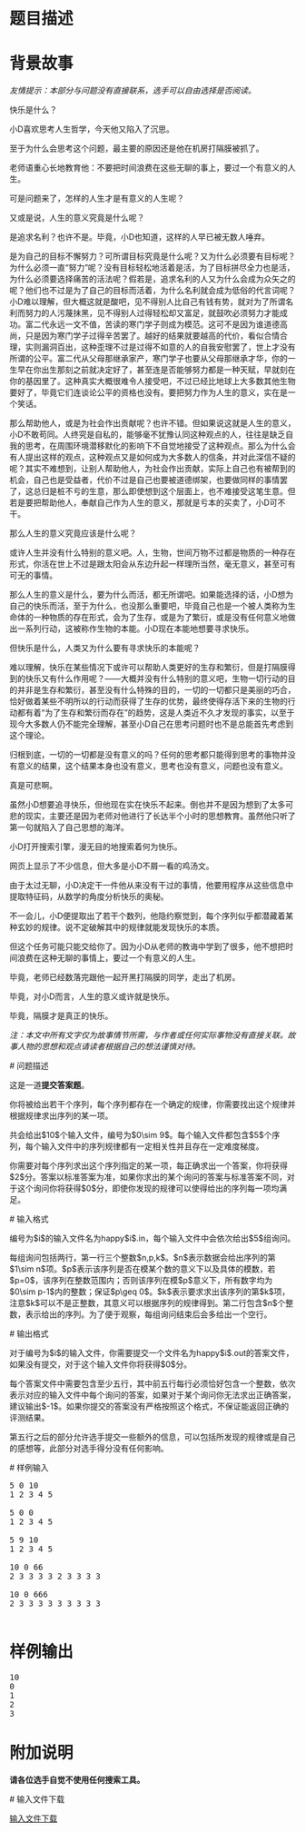 # 题目描述

# 背景故事


<p><em>友情提示：本部分与问题没有直接联系，选手可以自由选择是否阅读。</em></p>
<p>快乐是什么？</p>
<p>小D喜欢思考人生哲学，今天他又陷入了沉思。</p>
<p>至于为什么会思考这个问题，最主要的原因还是他在机房打隔膜被抓了。</p>
<p>老师语重心长地教育他：不要把时间浪费在这些无聊的事上，要过一个有意义的人生。</p>
<p>可是问题来了，怎样的人生才是有意义的人生呢？</p>
<p>又或是说，人生的意义究竟是什么呢？</p>
<p>是追求名利？也许不是。毕竟，小D也知道，这样的人早已被无数人唾弃。</p>
<p>是为自己的目标不懈努力？可所谓目标究竟是什么呢？又为什么必须要有目标呢？为什么必须一直“努力”呢？没有目标轻松地活着是活，为了目标拼尽全力也是活，为什么必须要选择痛苦的活法呢？假若是，追求名利的人又为什么会成为众矢之的呢？他们也不过是为了自己的目标而活着，为什么名利就会成为低俗的代言词呢？小D难以理解，但大概这就是酸吧，见不得别人比自己有钱有势，就对为了所谓名利而努力的人污蔑抹黑，见不得别人过得轻松却又富足，就鼓吹必须努力才能成功。富二代永远一文不值，苦读的寒门学子则成为模范。这可不是因为谁道德高尚，只是因为寒门学子过得辛苦罢了。越好的结果就要越高的代价，看似合情合理，实则漏洞百出，这种歪理不过是过得不如意的人的自我安慰罢了，世上才没有所谓的公平。富二代从父母那继承家产，寒门学子也要从父母那继承才华，你的一生早在你出生那刻之前就决定好了，甚至连是否能够努力都是一种天赋，早就刻在你的基因里了。这种真实大概很难令人接受吧，不过已经比地球上大多数其他生物要好了，毕竟它们连谈论公平的资格也没有。要把努力作为人生的意义，实在是一个笑话。</p>
<p>那么帮助他人，或是为社会作出贡献呢？也许不错。但如果说这就是人生的意义，小D不敢苟同。人终究是自私的，能够毫不犹豫认同这种观点的人，往往是缺乏自我的思考，在周围环境潜移默化的影响下不自觉地接受了这种观点。那么为什么会有人提出这样的观点，这种观点又是如何成为大多数人的信条，并对此深信不疑的呢？其实不难想到，让别人帮助他人，为社会作出贡献，实际上自己也有被帮到的机会，自己也是受益者，代价不过是自己也要被道德绑架，也要做同样的事情罢了，这总归是桩不亏的生意，那么即使想到这个层面上，也不难接受这笔生意。但若是要把帮助他人，奉献自己作为人生的意义，那就是亏本的买卖了，小D可不干。</p>
<p>那么人生的意义究竟应该是什么呢？</p>
<p>或许人生并没有什么特别的意义吧。人，生物，世间万物不过都是物质的一种存在形式，你活在世上不过是跟太阳会从东边升起一样理所当然，毫无意义，甚至可有可无的事情。</p>
<p>那么人生的意义是什么，要为什么而活，都无所谓吧。如果能选择的话，小D想为自己的快乐而活，至于为什么，也没那么重要吧，毕竟自己也是一个被人类称为生命体的一种物质的存在形式，会为了生存，或是为了繁衍，或是没有任何意义地做出一系列行动，这被称作生物的本能。小D现在本能地想要寻求快乐。</p>
<p>但快乐是什么，人类又为什么要有寻求快乐的本能呢？</p>
<p>难以理解，快乐在某些情况下或许可以帮助人类更好的生存和繁衍，但是打隔膜得到的快乐又有什么作用呢？——大概并没有什么特别的意义吧，生物一切行动的目的并非是生存和繁衍，甚至没有什么特殊的目的，一切的一切都只是美丽的巧合，恰好做着某些不明所以的行动而获得了生存的优势，最终使得存活下来的生物的行动都有着“为了生存和繁衍而存在”的趋势，这是人类近不久才发现的事实，以至于现今大多数人仍不能完全理解，甚至小D自己在思考问题时也不是总能首先考虑到这个理论。</p>
<p>归根到底，一切的一切都是没有意义的吗？任何的思考都只能得到思考的事物并没有意义的结果，这个结果本身也没有意义，思考也没有意义，问题也没有意义。</p>
<p>真是可悲啊。</p>
<p>虽然小D想要追寻快乐，但他现在实在快乐不起来。倒也并不是因为想到了太多可悲的现实，主要还是因为老师对他进行了长达半个小时的思想教育。虽然他只听了第一句就陷入了自己思想的海洋。</p>
<p>小D打开搜索引擎，漫无目的地搜索着何为快乐。</p>
<p>网页上显示了不少信息，但大多是小D不屑一看的鸡汤文。</p>
<p>由于太过无聊，小D决定干一件他从来没有干过的事情，他要用程序从这些信息中提取特征码，从数学的角度分析快乐的奥秘。</p>
<p>不一会儿，小D便提取出了若干个数列，他隐约察觉到，每个序列似乎都潜藏着某种玄妙的规律。说不定破解其中的规律就能发现快乐的本质。</p>
<p>但这个任务可能只能交给你了。因为小D从老师的教诲中学到了很多，他不想把时间浪费在这种无聊的事情上，要过一个有意义的人生。</p>
<p>毕竟，老师已经数落完跟他一起开黑打隔膜的同学，走出了机房。</p>
<p>毕竟，对小D而言，人生的意义或许就是快乐。</p>
<p>毕竟，隔膜才是真正的快乐。</p>
<p><em>注：本文中所有文字仅为故事情节所需，与作者或任何实际事物没有直接关联。故事人物的思想和观点请读者根据自己的想法谨慎对待。</em></p>
# 问题描述


<p>这是一道<strong>提交答案题</strong>。</p>
<p>你将被给出若干个序列，每个序列都存在一个确定的规律，你需要找出这个规律并根据规律求出序列的某一项。</p>
<p>共会给出$10$个输入文件，编号为$0\sim 9$。每个输入文件都包含$5$个序列，每个输入文件中的序列规律都有一定相关性并且存在一定难度梯度。</p>
<p>你需要对每个序列求出这个序列指定的某一项，每正确求出一个答案，你将获得$2$分。答案以标准答案为准，如果你求出的某个询问的答案与标准答案不同，对于这个询问你将获得$0$分，即使你发现的规律可以使得给出的序列每一项均满足。</p>
# 输入格式


<p>编号为$i$的输入文件名为happy$i$.in，每个输入文件中会依次给出$5$组询问。</p>
<p>每组询问包括两行，第一行三个整数$n,p,k$。$n$表示数据会给出序列的第$1\sim n$项。$p$表示该序列是否在模某个数的意义下以及具体的模数，若$p=0$，该序列在整数范围内；否则该序列在模$p$意义下，所有数字均为$0\sim p-1$内的整数；保证$p\geq 0$。$k$表示要求求出该序列的第$k$项，注意$k$可以不是正整数，其意义可以根据序列的规律得到。第二行包含$n$个整数，表示给出的序列。为了便于观察，每组询问结束后会多给出一个空行。</p>
# 输出格式


<p>对于编号为$i$的输入文件，你需要提交一个文件名为happy$i$.out的答案文件，如果没有提交，对于这个输入文件你将获得$0$分。</p>
<p>每个答案文件中需要包含至少五行，其中前五行每行必须恰好包含一个整数，依次表示对应的输入文件中每个询问的答案，如果对于某个询问你无法求出正确答案，建议输出$-1$。如果你提交的答案没有严格按照这个格式，不保证能返回正确的评测结果。</p>
<p>第五行之后的部分允许选手提交一些额外的信息，可以包括所发现的规律或是自己的感想等，此部分对选手得分没有任何影响。</p>
# 样例输入


<pre>5 0 10
1 2 3 4 5

5 0 0
1 2 3 4 5

5 9 10
1 2 3 4 5

10 0 66
2 3 3 3 3 2 3 3 3 3

10 0 666
2 3 3 3 3 3 3 3 3 3

</pre>

# 样例输出


<pre>10
0
1
2
3
</pre>

# 附加说明


<p><strong>请各位选手自觉不使用任何搜索工具。</strong></p>
# 输入文件下载


<p><a href="/download.php?type=problem&amp;id=447">输入文件下载</a></p>

